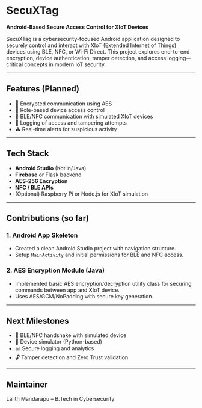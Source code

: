 # SecuXTag 
**Android-Based Secure Access Control for XIoT Devices**

SecuXTag is a cybersecurity-focused Android application designed to securely control and interact with XIoT (Extended Internet of Things) devices using BLE, NFC, or Wi-Fi Direct. This project explores end-to-end encryption, device authentication, tamper detection, and access logging—critical concepts in modern IoT security.

---

## Features (Planned)
- 🔐 Encrypted communication using AES
- 🔑 Role-based device access control
- 📶 BLE/NFC communication with simulated XIoT devices
- 📜 Logging of access and tampering attempts
- ⚠️ Real-time alerts for suspicious activity

---

##  Tech Stack
- **Android Studio** (Kotlin/Java)
- **Firebase** or Flask backend
- **AES-256 Encryption**
- **NFC / BLE APIs**
- (Optional) Raspberry Pi or Node.js for XIoT simulation

---

## Contributions (so far)

### 1.  Android App Skeleton
- Created a clean Android Studio project with navigation structure.
- Setup `MainActivity` and initial permissions for BLE and NFC access.

### 2.  AES Encryption Module (Java)
- Implemented basic AES encryption/decryption utility class for securing commands between app and XIoT device.
- Uses AES/GCM/NoPadding with secure key generation.

---

##  Next Milestones
- 🔗 BLE/NFC handshake with simulated device
- 🧪 Device simulator (Python-based)
- 📊 Secure logging and analytics
- 🔓 Tamper detection and Zero Trust validation

---

##  Maintainer
Lalith Mandarapu – B.Tech in Cybersecurity

